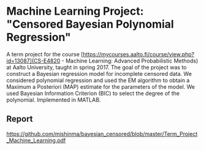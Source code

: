 
#  Machine Learning Project: "Censored Bayesian Polynomial Regression"

A term project for the course [https://mycourses.aalto.fi/course/view.php?id=13087](CS-E4820 - Machine Learning: Advanced Probabilistic Methods) at Aalto University,
taught in spring 2017. The goal of the project was to construct a
Bayesian regression model for incomplete censored data. We considered polynomial regression
and used the EM algorithm to obtain a Maximum a Posteriori (MAP) estimate for the parameters
of the model. We used Bayesian Information Criterion (BIC) to select the degree of the polynomial.
Implemented in MATLAB.

## Report

 https://github.com/mishinma/bayesian_censored/blob/master/Term_Project_Machine_Learning.pdf
